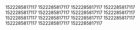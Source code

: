1522285817117
1522285817117
1522285817117
1522285817117
1522285817117
1522285817117
1522285817117
1522285817117
1522285817117
1522285817117
1522285817117
1522285817117
1522285817117
1522285817117
1522285817117
